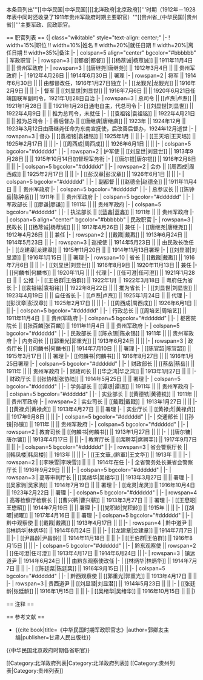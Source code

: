 本条目列出'''[[中华民国|中华民国]][[北洋政府|北京政府]]'''时期（1912年－1928年<ref group="注">表中同时还收录了1911年贵州军政府时期主要职官</ref>）'''[[贵州省_(中华民国)|贵州省]]'''主要军政、民政职官。

== 职官列表 ==
{| class="wikitable" style="text-align: center;"
|-
! width=15%|职位 !! width=10%|姓名 !! width=20%|就任日期 !! width=20%|离任日期 !! width=35%|备注
|- 
| colspan=5 align="center" bgcolor="#bbbbbb" | 军政职官
|-
| rowspan=3 | [[都督|都督]] || [[杨荩诚|杨荩诚]] || 1911年11月4日 || || 贵州军政府
|-
| rowspan=3 | [[唐继尧|唐继尧]] || 1912年3月4日 || || 贵州军政府
|-
| 1912年4月26日 || 1914年6月30日 || 署理
|-
| rowspan=2 | 将军 || 1914年6月30日 || || 由都督改任，1916年1月27日独立
|-
| [[龙觐光|龙觐光]] || 1916年2月9日 || ||
|-
| 督军 || [[刘显世|刘显世]] || 1916年7月6日 || || 1920年6月21日任靖国联军副司令，1921年1月28日自治
|-
| rowspan=3 | 总司令 || [[卢焘|卢焘]] || 1921年1月28日 || || 1921年1月28日通电自主，代总司令
|-
| [[刘显世|刘显世]] || 1922年4月9日 || || 推为总司令，未就任
|-
| [[袁祖铭|袁祖铭]] || 1922年4月21日 || || 推为总司令
|-
| 善后督办 || [[唐继虞|唐继虞]] || 1923年 || 1924年12月 || 1923年3月12日由唐继尧任命为东南宣抚使，后改善后督办，1924年12月逝世
|-
| rowspan=3 | 督办 || [[袁祖铭|袁祖铭]] || 1925年1月 || ||
|-
| [[王天培|王天培]] || 1925年2月17日 || ||
|-
| [[周西成|周西成]] || 1926年6月1日 || ||
|-
| colspan=5  bgcolor="#dddddd" |
|-
| rowspan=2 | 护军使 || [[刘显世|刘显世]] || 1913年9月28日 || || 1915年10月14日加督理军务衔
|-
| [[唐尔锟|唐尔锟]] || 1916年2月8日 || ||
|-
| colspan=5  bgcolor="#dddddd" |
|-
| rowspan=2 | 会办 || [[周西成|周西成]] || 1925年2月17日 || ||
|-
| [[彭汉章|彭汉章]] || 1926年6月1日 || ||
|-
| colspan=5  bgcolor="#dddddd" |
|-
| 副都督 || [[赵德全|赵德全]] || 1911年11月4日 || || 贵州军政府
|-
| colspan=5  bgcolor="#dddddd" |
|-
| 总参议长 || [[陈钟岳|陈钟岳]] || 1911年 || || 贵州军政府
|-
| colspan=5  bgcolor="#dddddd" |
|-
| 军政部长 || [[廖谦|廖谦]] || 1911年 || || 贵州军政府
|-
| colspan=5  bgcolor="#dddddd" |
|-
| 执法部长 || [[蓝鑫|蓝鑫]] || 1911年 || || 贵州军政府
|-
| colspan=5 align="center" bgcolor="#bbbbbb" | 民政职官
|-
| rowspan=3 | 民政长 || [[杨荩诚|杨荩诚]] || || 1912年4月26日 || 兼任
|-
| [[唐继尧|唐继尧]] || 1912年4月26日 || || 兼任
|-
| rowspan=2 | [[戴戡|戴戡]] || 1913年6月24日 || 1914年5月23日 ||
|-
| rowspan=3 | 巡按使 || 1914年5月23日 || || 由民政长改任
|-
| [[龙建章|龙建章]] || 1915年11月20日 || || 1914年11月13日署理
|-
| [[刘显潜|刘显潜]] || 1916年1月15日 || || 署理
|-
| rowspan=10 | 省长 || [[戴戡|戴戡]] || 1916年7月6日 || ||
|-
| [[刘显世|刘显世]] || 1916年8月9日 || 1920年11月13日 || 兼任
|-
| [[何麟书|何麟书]] || 1920年11月 || || 代理
|-
| [[任可澄|任可澄]] || 1921年1月28日 || || 公推
|-
| [[王伯群|王伯群]] || 1922年1月 || 1922年3月18日 || 粤府任为省长
|-
| [[袁祖铭|袁祖铭]] || 1922年8月22日 || || 推为省长
|-
| [[刘显世|刘显世]] || 1923年4月19日 || || 自任省长
|-
| [[卢焘|卢焘]] || 1925年1月24日 || || 代理
|-
| [[彭汉章|彭汉章]] || 1925年2月17日 || ||
|-
| [[周西成|周西成]] || 1926年6月1日 || ||
|-
| colspan=5  bgcolor="#dddddd" |
|-
| 行政总长 || [[周培艺|周培艺]] || 1911年11月4日 || || 贵州军政府
|-
| colspan=5  bgcolor="#dddddd" |
|-
| 枢密院院长 || [[张百麟|张百麟]] || 1911年11月4日 || || 贵州军政府
|-
| colspan=5  bgcolor="#dddddd" |
|-
| 民政部长 || [[陈永锡|陈永锡]] || 1911年 || || 贵州军政府
|-
| 内务司长 || [[郭重光|郭重光]] || 1913年6月24日 || ||
|-
| rowspan=3 | 政务厅长 || [[何麟书|何麟书]] || 1914年7月10日 || || 署理
|-
| [[陈官韶|陈官韶]] || 1915年3月17日 || || 署理
|-
| [[何麟书|何麟书]] || 1916年8月27日 || || 1916年1月25日署理
|-
| colspan=5  bgcolor="#dddddd" |
|-
| 财政部长 || [[蔡岳|蔡岳]] || 1911年 || || 贵州军政府
|-
| 财政司长 || [[华之鸿|华之鸿]] || 1913年1月27日 || ||
|-
| 财政厅长 || [[张协陆|张协陆]] || 1914年5月25日 || || 署理
|-
| colspan=5  bgcolor="#dddddd" |
|-
| 学务部长 || [[谭璟|谭璟]] || 1911年 || || 贵州军政府
|-
| colspan=5  bgcolor="#dddddd" |
|-
| 实业部长 || [[黄德铣|黄德铣]] || 1911年 || || 贵州军政府
|-
| rowspan=2 | 实业司长 || [[戴戡|戴戡]] || 1913年1月27日 || ||
|-
| [[黄禄贞|黄禄贞]] || 1913年4月27日 || || 署理
|-
| 实业厅长 || [[黄禄贞|黄禄贞]] || 1917年9月8日 || ||
|-
| colspan=5  bgcolor="#dddddd" |
|-
| 交通部长 || [[孙镜|孙镜]] || 1911年 || || 贵州军政府
|-
| colspan=5  bgcolor="#dddddd" |
|-
| rowspan=2 | 教育司长 || [[何麟书|何麟书]] || 1913年1月27日 || ||
|-
| [[唐尔镛|唐尔镛]] || 1913年4月17日 || ||
|-
| 教育厅长 || [[席聘莘|席聘莘]] || 1917年9月7日 || ||
|-
| colspan=5  bgcolor="#dddddd" |
|-
| rowspan=3 | 省会警察厅长 || [[韩凤楼|韩凤楼]] || 1913年 || ||
|-
| [[王文華_(黔軍)|王文华]] || 1913年 || ||
|-
| rowspan=2 | [[李映雪|李映雪]] || || || 1914年在任
|-
| 全省警务处长兼省会警察厅长 || 1916年9月29日 || ||
|-
| colspan=5  bgcolor="#dddddd" |
|-
| rowspan=3 | 高等审判厅长 || [[吴绪华|吴绪华]] || 1913年3月27日 || || 署理
|-
| [[吴家驹|吴家驹]] || 1914年7月19日 || || 署理
|-
| [[龙灵|龙灵]] || 1916年10月4日 || 1923年2月22日 || 署理
|-
| colspan=5  bgcolor="#dddddd" |
|-
| rowspan=4 | 高等检察厅检察长 || [[曹兴蕲|曹兴蕲]] || 1913年3月27日 || || 署理
|-
| [[王懋昭|王懋昭]] || 1914年7月19日 || || 署理
|-
| [[党积龄|党积龄]] || 1915年 || ||
|-
| [[胡曜|胡曜]] || 1917年4月16日 || || 署理
|-
| colspan=5  bgcolor="#dddddd" |
|-
| 黔中观察使 || [[戴戡|戴戡]] || 1913年4月17日 || ||
|-
| rowspan=4 | 黔中道尹 || [[林炳华|林炳华]] || 1914年6月24日 || ||
|-
| [[龙建章|龙建章]] || 1914年7月7日 || ||
|-
| [[尹昌龄|尹昌龄]] || 1914年11月18日 || ||
|-
| [[王伯群|王伯群]] || 1916年8月15日 || ||
|-
| colspan=5  bgcolor="#dddddd" |
|-
| 黔东观察使 || rowspan=2 | [[任可澄|任可澄]] || 1913年4月17日 || 1914年6月24日 ||
|-
| rowspan=3 | 镇远道尹 || 1914年6月24日 || || 由黔东观察使改任
|-
| [[林炳华|林炳华]] || 1914年7月7日 || ||
|-
| [[陈廷棻|陈廷棻]] || 1916年9月15日 || ||
|-
| colspan=5  bgcolor="#dddddd" |
|-
| 黔西观察使 || [[郭重光|郭重光]] || 1913年4月17日 || ||
|-
| rowspan=3 | 贵西道尹 || [[刘显潜|刘显潜]] || 1914年5月23日 || ||
|-
| [[张廷龄|张廷龄]] || 1916年1月15日 || ||
|-
| [[吴绪华|吴绪华]] || 1916年10月15日 || ||
|}

== 注释 ==
<small><references group="注" /></small>

== 参考文献 ==
* {{cite book|title=《中华民国时期军政职官志》|author=郭卿友主编|publisher=甘肃人民出版社}}

{{中华民国北京政府时期各省职官}}

[[Category:北洋政府列表|Category:北洋政府列表]]
[[Category:贵州列表|Category:贵州列表]]